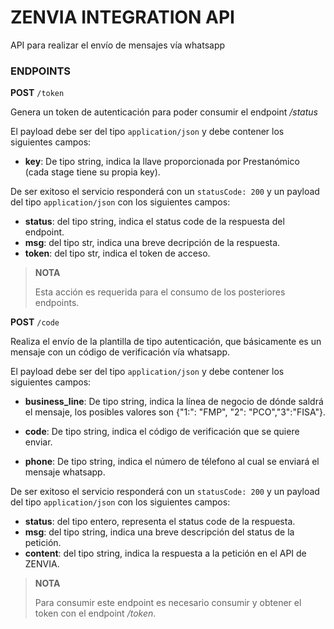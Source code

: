 # ZENVIA INTEGRATION APIAPI para realizar el envío de mensajes vía whatsapp### ENDPOINTS**POST** `/token`  Genera un token de autenticación para poder consumir el endpoint */status*El payload debe ser del tipo `application/json` y debe contener los siguientes campos:  - **key**: De tipo string, indica la llave proporcionada por Prestanómico (cada stage tiene su propia key).  De ser exitoso el servicio responderá con un `statusCode: 200` y un payload del tipo `application/json`  con los siguientes campos:  - **status**: del tipo string, indica el status code de la respuesta del endpoint.  - **msg**: del tipo str, indica una breve decripción de la respuesta.  - **token**: del tipo str, indica el token de acceso.>  **NOTA**>>Esta acción es requerida para el consumo de los posteriores endpoints.>>**POST** `/code`  Realiza el envío de la plantilla de tipo autenticación, que básicamente es un mensaje con un código de verificación vía whatsapp.El payload debe ser del tipo `application/json` y debe contener los siguientes campos:  - **business_line**: De tipo string, indica la línea de negocio de dónde saldrá el mensaje, los posibles valores son {"1:": "FMP", "2": "PCO","3":"FISA"}.  - **code**: De tipo string, indica el código de verificación que se quiere enviar.  - **phone**: De tipo string, indica el número de télefono al cual se enviará el mensaje whatsapp. De ser exitoso el servicio responderá con un `statusCode: 200` y un payload del tipo `application/json`  con los siguientes campos:  - **status**: del tipo entero, representa el status code de la respuesta.  - **msg**: del tipo string, indica una breve descripción del status de la petición.  - **content**: del tipo string, indica la respuesta a la petición en el API de ZENVIA.  >  **NOTA**>>  Para consumir este endpoint es necesario consumir y obtener el token con el endpoint */token*.>
